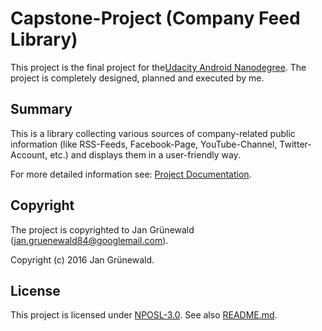 # Capstone-Project (Company Feed Library)
This project is the final project for the[Udacity Android Nanodegree](https://de.udacity.com/course/android-developer-nanodegree--nd801/).
The project is completely designed, planned and executed by me.

## Summary
This is a library collecting various sources of company-related public information (like RSS-Feeds,
Facebook-Page, YouTube-Channel, Twitter-Account, etc.) and displays them in a user-friendly way.

For more detailed information see: [Project Documentation](Captstone_Stage1.pdf).

## Copyright
The project is copyrighted to Jan Grünewald ([jan.gruenewald84@googlemail.com](mailto:jan.gruenewald84@googlemail.com)).

Copyright (c) 2016 Jan Grünewald.
## License
This project is licensed under [NPOSL-3.0](https://opensource.org/licenses/NPOSL-3.0).
See also [README.md](README.md).